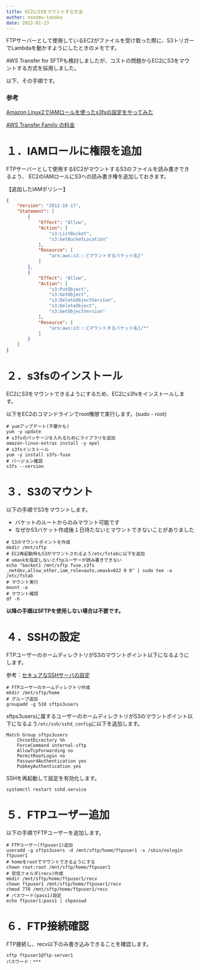 ```yaml
---
title: EC2にS3をマウントする方法
author: nozomu-tanaka
date: 2022-01-23
---
```


FTPサーバーとして使用しているEC2がファイルを受け取った際に、S3トリガーでLambdaを動かすようにしたときのメモです。

AWS Transfer for SFTPも検討しましたが、コストの問題からEC2にS3をマウントする方式を採用しました。

以下、その手順です。

### 参考

[Amazon Linux2でIAMロールを使ったs3fsの設定をやってみた](https://dev.classmethod.jp/articles/setting-s3fs-with-al2/)

[AWS Transfer Family の料金](https://aws.amazon.com/jp/aws-transfer-family/pricing/)


# １．IAMロールに権限を追加
FTPサーバーとして使用するEC2がマウントするS3のファイルを読み書きできるよう、
EC2のIAMロールにS3への読み書き権を追加しておきます。

【追加したIAMポリシー】
```json
{
    "Version": "2012-10-17",
    "Statement": [
        {
            "Effect": "Allow",
            "Action": [
                "s3:ListBucket",
                "s3:GetBucketLocation"
            ],
            "Resource": [
                "arn:aws:s3:::{マウントするバケット名}"
            ]
        },
        {
            "Effect": "Allow",
            "Action": [
                "s3:PutObject",
                "s3:GetObject",
                "s3:DeleteObjectVersion",
                "s3:DeleteObject",
                "s3:GetObjectVersion"
            ],
            "Resource": [
                "arn:aws:s3:::{マウントするバケット名}/*"
            ]
        }
    ]
}
 ```

# ２．s3fsのインストール
EC2にS3をマウントできるようにするため、EC2にs3fsをインストールします。

以下をEC2のコマンドラインでroot権限で実行します。(sudo - root)

```shell
# yumアップデート(不要かも)
yum -y update
# s3fsのパッケージを入れるためにライブラリを追加
amazon-linux-extras install -y epel
# s3fsインストール
yum -y install s3fs-fuse
# バージョン確認
s3fs --version
```

# ３．S3のマウント
以下の手順でS3をマウントします。

* バケットのルートからのみマウント可能です
* なぜかS3バケット作成後１日待たないとマウントできないことがありました

```shell
# S3のマウントポイントを作成
mkdir /mnt/sftp
# EC2再起動時もS3がマウントされるよう/etc/fstabに以下を追加
# umaskを指定しないとftpユーザーが読み書きできない
echo "backet1 /mnt/sftp fuse.s3fs _netdev,allow_other,iam_role=auto,umask=022 0 0" | sudo tee -a /etc/fstab
# マウント実行
mount -a
# マウント確認
df -h
```

**以降の手順はSFTPを使用しない場合は不要です。**

# ４．SSHの設定
FTPユーザーのホームディレクトリがS3のマウントポイント以下になるようにします。

参考：[セキュアなSSHサーバの設定](https://qiita.com/comefigo/items/092137ac40f319cb14fa)


```
# FTPユーザーのホームディレクトリ作成
mkdir /mnt/sftp/home
# グループ追加
groupadd -g 510 sftps3users
```

sftps3usersに属するユーザーのホームディレクトリがS3のマウントポイント以下になるよう`/etc/ssh/sshd_config`に以下を追加します。
```shell
Match Group sftps3users
    ChrootDirectory %h
    ForceCommand internal-sftp
    AllowTcpForwarding no
    PermitRootLogin no
    PasswordAuthentication yes
    PubkeyAuthentication yes
```

SSHを再起動して設定を有効化します。
```shell
systemctl restart sshd.service
```

# ５．FTPユーザー追加
以下の手順でFTPユーザーを追加します。
```shell
# FTPユーザー(ftpuser1)追加
useradd -g sftps3users -d /mnt/sftp/home/ftpuser1 -s /sbin/nologin ftpuser1
# homeをrootでマウントできるようにする
chown root:root /mnt/sftp/home/ftpuser1
# 受信フォルダ(recv)作成
mkdir /mnt/sftp/home/ftpuser1/recv
chown ftpuser1 /mnt/sftp/home/ftpuser1/recv
chmod 770 /mnt/sftp/home/ftpuser1/recv
# パスワード(pass1)設定
echo ftpuser1:pass1 | chpasswd
```

# ６．FTP接続確認
FTP接続し、recv以下のみ書き込みできることを確認します。
```shell
sftp ftpuser1@ftp-server1
パスワード：***
```
